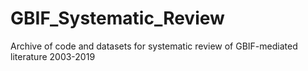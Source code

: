 # GBIF_Systematic_Review
Archive of code and datasets for systematic review of GBIF-mediated literature 2003-2019
